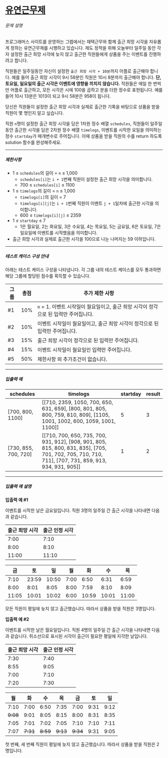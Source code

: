 # [유연근무제](https://school.programmers.co.kr/learn/courses/30/lessons/388351)


###### 문제 설명


프로그래머스 사이트를 운영하는 그렙에서는 재택근무와 함께 출근 희망 시각을 자유롭게 정하는 유연근무제를 시행하고 있습니다. 제도 정착을 위해 오늘부터 일주일 동안 각자 설정한 출근 희망 시각에 늦지 않고 출근한 직원들에게 상품을 주는 이벤트를 진행하려고 합니다. 


직원들은 일주일동안 자신이 설정한 `출근 희망 시각 + 10분`까지 어플로 출근해야 합니다. 예를 들어 출근 희망 시각이 9시 58분인 직원은 10시 8분까지 출근해야 합니다. **단, 토요일, 일요일의 출근 시각은 이벤트에 영향을 끼치지 않습니다.** 직원들은 매일 한 번씩만 어플로 출근하고, 모든 시각은 시에 100을 곱하고 분을 더한 정수로 표현됩니다. 예를 들어 10시 13분은 1013이 되고 9시 58분은 958이 됩니다. 


당신은 직원들이 설정한 출근 희망 시각과 실제로 출근한 기록을 바탕으로 상품을 받을 직원이 몇 명인지 알고 싶습니다.


직원 `n`명이 설정한 출근 희망 시각을 담은 1차원 정수 배열 `schedules`, 직원들이 일주일 동안 출근한 시각을 담은 2차원 정수 배열 `timelogs`, 이벤트를 시작한 요일을 의미하는 정수 `startday`가 매개변수로 주어집니다. 이때 상품을 받을 직원의 수를 return 하도록 solution 함수를 완성해주세요.




---


##### 제한사항


* 1 ≤ `schedules`의 길이 \= `n` ≤ 1,000
	+ `schedules[i]`는 `i + 1`번째 직원이 설정한 출근 희망 시각을 의미합니다.
	+ 700 ≤ `schedules[i]` ≤ 1100
* 1 ≤ `timelogs`의 길이 \= `n` ≤ 1,000
	+ `timelogs[i]`의 길이 \= 7
	+ `timelogs[i][j]`는 `i + 1`번째 직원이 이벤트 `j + 1`일차에 출근한 시각을 의미합니다.
	+ 600 ≤ `timelogs[i][j]` ≤ 2359
* 1 ≤ `startday` ≤ 7
	+ 1은 월요일, 2는 화요일, 3은 수요일, 4는 목요일, 5는 금요일, 6은 토요일, 7은 일요일에 이벤트를 시작했음을 의미합니다.
* 출근 희망 시각과 실제로 출근한 시각을 100으로 나눈 나머지는 59 이하입니다.




---


##### 테스트 케이스 구성 안내


아래는 테스트 케이스 구성을 나타냅니다. 각 그룹 내의 테스트 케이스를 모두 통과하면 해당 그룹에 할당된 점수를 획득할 수 있습니다.




| 그룹 | 총점 | 추가 제한 사항 |
| --- | --- | --- |
| \#1 | 10% | `n` \= 1\. 이벤트 시작일이 월요일이고, 출근 희망 시각이 정각으로 된 입력만 주어집니다. |
| \#2 | 10% | 이벤트 시작일이 월요일이고, 출근 희망 시각이 정각으로 된 입력만 주어집니다. |
| \#3 | 15% | 출근 희망 시각이 정각으로 된 입력만 주어집니다. |
| \#4 | 15% | 이벤트 시작일이 월요일인 입력만 주어집니다. |
| \#5 | 50% | 제한사항 외 추가조건이 없습니다. |




---


##### 입출력 예




| schedules | timelogs | startday | result |
| --- | --- | --- | --- |
| \[700, 800, 1100] | \[\[710, 2359, 1050, 700, 650, 631, 659], \[800, 801, 805, 800, 759, 810, 809], \[1105, 1001, 1002, 600, 1059, 1001, 1100]] | 5 | 3 |
| \[730, 855, 700, 720] | \[\[710, 700, 650, 735, 700, 931, 912], \[908, 901, 805, 815, 800, 831, 835], \[705, 701, 702, 705, 710, 710, 711], \[707, 731, 859, 913, 934, 931, 905]] | 1 | 2 |




---


##### 입출력 예 설명


**입출력 예 \#1**


이벤트를 시작한 날은 금요일입니다. 직원 3명의 일주일 간 출근 시각을 나타내면 다음과 같습니다.




| 출근 희망 시각 | 출근 인정 시각 |
| --- | --- |
| 7:00 | 7:10 |
| 8:00 | 8:10 |
| 11:00 | 11:10 |



| 금 | 토 | 일 | 월 | 화 | 수 | 목 |
| --- | --- | --- | --- | --- | --- | --- |
| 7:10 | 23:59 | 10:50 | 7:00 | 6:50 | 6:31 | 6:59 |
| 8:00 | 8:01 | 8:05 | 8:00 | 7:59 | 8:10 | 8:09 |
| 11:05 | 10:01 | 10:02 | 6:00 | 10:59 | 10:01 | 11:00 |


모든 직원이 평일에 늦지 않고 출근했습니다. 따라서 상품을 받을 직원은 3명입니다.


**입출력 예 \#2**


이벤트를 시작한 날은 월요일입니다. 직원 4명의 일주일 간 출근 시각을 나타내면 다음과 같습니다. 취소선으로 표시된 시각이 출근이 필요한 평일에 지각한 날입니다. 




| 출근 희망 시각 | 출근 인정 시각 |
| --- | --- |
| 7:30 | 7:40 |
| 8:55 | 9:05 |
| 7:00 | 7:10 |
| 7:20 | 7:30 |



| 월 | 화 | 수 | 목 | 금 | 토 | 일 |
| --- | --- | --- | --- | --- | --- | --- |
| 7:10 | 7:00 | 6:50 | 7:35 | 7:00 | 9:31 | 9:12 |
| ~~9:08~~ | 9:01 | 8:05 | 8:15 | 8:00 | 8:31 | 8:35 |
| 7:05 | 7:01 | 7:02 | 7:05 | 7:10 | 7:10 | 7:11 |
| 7:07 | ~~7:31~~ | ~~8:59~~ | ~~9:13~~ | ~~9:34~~ | 9:31 | 9:05 |


첫 번째, 세 번째 직원이 평일에 늦지 않고 출근했습니다. 따라서 상품을 받을 직원은 2명입니다.



